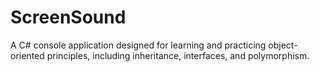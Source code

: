 # ScreenSound
A C# console application designed for learning and practicing object-oriented principles, including inheritance, interfaces, and polymorphism.
